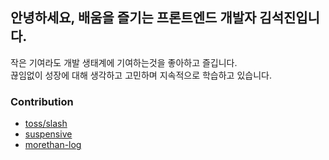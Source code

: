 ## 안녕하세요, 배움을 즐기는 프론트엔드 개발자 김석진입니다.
작은 기여라도 개발 생태계에 기여하는것을 좋아하고 즐깁니다.<br/>
끊임없이 성장에 대해 생각하고 고민하며 지속적으로 학습하고 있습니다.

### Contribution
- [toss/slash](https://github.com/toss/slash)
- [suspensive](https://github.com/suspensive/react)
- [morethan-log](https://github.com/morethanmin/morethan-log)
